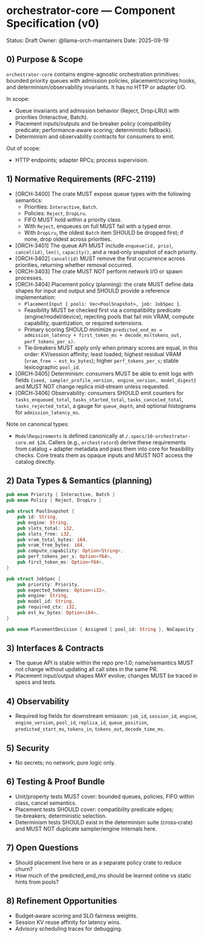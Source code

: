 # orchestrator-core — Component Specification (v0)

Status: Draft
Owner: @llama-orch-maintainers
Date: 2025-09-19

## 0) Purpose & Scope

`orchestrator-core` contains engine-agnostic orchestration primitives: bounded priority queues with admission policies, placement/scoring hooks, and determinism/observability invariants. It has no HTTP or adapter I/O.

In scope:
- Queue invariants and admission behavior (Reject, Drop‑LRU) with priorities (Interactive, Batch).
- Placement inputs/outputs and tie‑breaker policy (compatibility predicate; performance‑aware scoring; deterministic fallback).
- Determinism and observability contracts for consumers to emit.

Out of scope:
- HTTP endpoints; adapter RPCs; process supervision.

## 1) Normative Requirements (RFC‑2119)

- [ORCH‑3400] The crate MUST expose queue types with the following semantics:
  - Priorities: `Interactive`, `Batch`.
  - Policies: `Reject`, `DropLru`.
  - FIFO MUST hold within a priority class.
  - With `Reject`, enqueues on full MUST fail with a typed error.
  - With `DropLru`, the oldest `Batch` item SHOULD be dropped first; if none, drop oldest across priorities.
- [ORCH‑3401] The queue API MUST include `enqueue(id, prio)`, `cancel(id)`, `len()`, `capacity()`, and a read‑only snapshot of each priority.
- [ORCH‑3402] `cancel(id)` MUST remove the first occurrence across priorities, returning whether removal occurred.
- [ORCH‑3403] The crate MUST NOT perform network I/O or spawn processes.
- [ORCH‑3404] Placement policy (planning): the crate MUST define data shapes for input and output and SHOULD provide a reference implementation:
  - `PlacementInput { pools: Vec<PoolSnapshot>, job: JobSpec }`.
  - Feasibility MUST be checked first via a compatibility predicate (engine/model/device), rejecting pools that fail min VRAM, compute capability, quantization, or required extensions.
  - Primary scoring SHOULD minimize `predicted_end_ms = admission_latency + first_token_ms + decode_ms(tokens_out, perf_tokens_per_s)`.
  - Tie‑breakers MUST apply only when primary scores are equal, in this order: KV/session affinity; least loaded; highest residual VRAM (`vram_free − est_kv_bytes`); higher `perf_tokens_per_s`; stable lexicographic `pool_id`.
- [ORCH‑3405] Determinism: consumers MUST be able to emit logs with fields `{seed, sampler_profile_version, engine_version, model_digest}` and MUST NOT change replica mid‑stream unless requested.
- [ORCH‑3406] Observability: consumers SHOULD emit counters for `tasks_enqueued_total`, `tasks_started_total`, `tasks_canceled_total`, `tasks_rejected_total`, a gauge for `queue_depth`, and optional histograms for `admission_latency_ms`.

Note on canonical types:
- `ModelRequirements` is defined canonically at `/.specs/10-orchestrator-core.md §2A`. Callers (e.g., `orchestratord`) derive these requirements from catalog + adapter metadata and pass them into core for feasibility checks. Core treats them as opaque inputs and MUST NOT access the catalog directly.

## 2) Data Types & Semantics (planning)

```rust
pub enum Priority { Interactive, Batch }
pub enum Policy { Reject, DropLru }

pub struct PoolSnapshot {
    pub id: String,
    pub engine: String,
    pub slots_total: i32,
    pub slots_free: i32,
    pub vram_total_bytes: i64,
    pub vram_free_bytes: i64,
    pub compute_capability: Option<String>,
    pub perf_tokens_per_s: Option<f64>,
    pub first_token_ms: Option<f64>,
}

pub struct JobSpec {
    pub priority: Priority,
    pub expected_tokens: Option<i32>,
    pub engine: String,
    pub model_id: String,
    pub required_ctx: i32,
    pub est_kv_bytes: Option<i64>,
}

pub enum PlacementDecision { Assigned { pool_id: String }, NoCapacity }
```

## 3) Interfaces & Contracts

- The queue API is stable within the repo pre‑1.0; name/semantics MUST not change without updating all call sites in the same PR.
- Placement input/output shapes MAY evolve; changes MUST be traced in specs and tests.

## 4) Observability

- Required log fields for downstream emission: `job_id`, `session_id`, `engine`, `engine_version`, `pool_id`, `replica_id`, `queue_position`, `predicted_start_ms`, `tokens_in`, `tokens_out`, `decode_time_ms`.

## 5) Security

- No secrets; no network; pure logic only.

## 6) Testing & Proof Bundle

- Unit/property tests MUST cover: bounded queues, policies, FIFO within class, cancel semantics.
- Placement tests SHOULD cover: compatibility predicate edges; tie‑breakers; deterministic selection.
- Determinism tests SHOULD exist in the determinism suite (cross‑crate) and MUST NOT duplicate sampler/engine internals here.

## 7) Open Questions

- Should placement live here or as a separate policy crate to reduce churn?
- How much of the predicted_end_ms should be learned online vs static hints from pools?

## 8) Refinement Opportunities

- Budget‑aware scoring and SLO fairness weights.
- Session KV reuse affinity for latency wins.
- Advisory scheduling traces for debugging.
